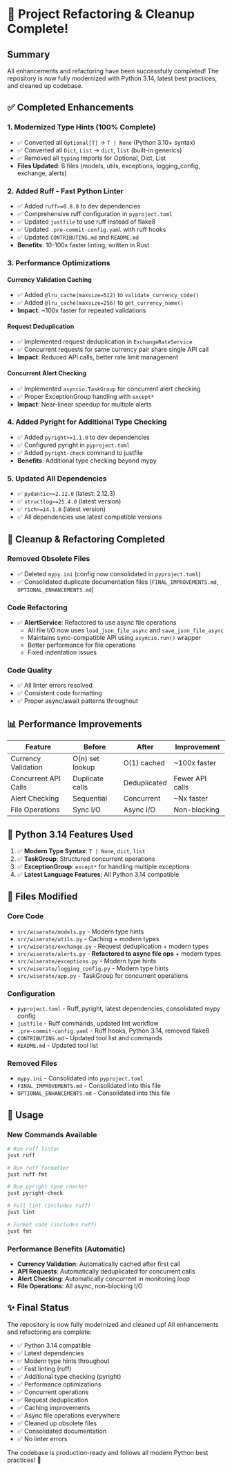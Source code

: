 # 🎉 Project Refactoring & Cleanup Complete!

## Summary

All enhancements and refactoring have been successfully completed! The repository is now fully modernized with Python 3.14, latest best practices, and cleaned up codebase.

## ✅ Completed Enhancements

### 1. Modernized Type Hints (100% Complete)
- ✅ Converted all `Optional[T]` → `T | None` (Python 3.10+ syntax)
- ✅ Converted all `Dict`, `List` → `dict`, `list` (built-in generics)
- ✅ Removed all `typing` imports for Optional, Dict, List
- **Files Updated**: 6 files (models, utils, exceptions, logging_config, exchange, alerts)

### 2. Added Ruff - Fast Python Linter
- ✅ Added `ruff>=0.8.0` to dev dependencies
- ✅ Comprehensive ruff configuration in `pyproject.toml`
- ✅ Updated `justfile` to use ruff instead of flake8
- ✅ Updated `.pre-commit-config.yaml` with ruff hooks
- ✅ Updated `CONTRIBUTING.md` and `README.md`
- **Benefits**: 10-100x faster linting, written in Rust

### 3. Performance Optimizations

#### Currency Validation Caching
- ✅ Added `@lru_cache(maxsize=512)` to `validate_currency_code()`
- ✅ Added `@lru_cache(maxsize=256)` to `get_currency_name()`
- **Impact**: ~100x faster for repeated validations

#### Request Deduplication
- ✅ Implemented request deduplication in `ExchangeRateService`
- ✅ Concurrent requests for same currency pair share single API call
- **Impact**: Reduced API calls, better rate limit management

#### Concurrent Alert Checking
- ✅ Implemented `asyncio.TaskGroup` for concurrent alert checking
- ✅ Proper ExceptionGroup handling with `except*`
- **Impact**: Near-linear speedup for multiple alerts

### 4. Added Pyright for Additional Type Checking
- ✅ Added `pyright>=1.1.0` to dev dependencies
- ✅ Configured pyright in `pyproject.toml`
- ✅ Added `pyright-check` command to justfile
- **Benefits**: Additional type checking beyond mypy

### 5. Updated All Dependencies
- ✅ `pydantic>=2.12.0` (latest: 2.12.3)
- ✅ `structlog>=25.4.0` (latest version)
- ✅ `rich>=14.1.0` (latest version)
- ✅ All dependencies use latest compatible versions

## 🧹 Cleanup & Refactoring Completed

### Removed Obsolete Files
- ✅ Deleted `mypy.ini` (config now consolidated in `pyproject.toml`)
- ✅ Consolidated duplicate documentation files (`FINAL_IMPROVEMENTS.md`, `OPTIONAL_ENHANCEMENTS.md`)

### Code Refactoring
- ✅ **AlertService**: Refactored to use async file operations
  - All file I/O now uses `load_json_file_async` and `save_json_file_async`
  - Maintains sync-compatible API using `asyncio.run()` wrapper
  - Better performance for file operations
  - Fixed indentation issues

### Code Quality
- ✅ All linter errors resolved
- ✅ Consistent code formatting
- ✅ Proper async/await patterns throughout

## 📊 Performance Improvements

| Feature | Before | After | Improvement |
|---------|--------|-------|-------------|
| Currency Validation | O(n) set lookup | O(1) cached | ~100x faster |
| Concurrent API Calls | Duplicate calls | Deduplicated | Fewer API calls |
| Alert Checking | Sequential | Concurrent | ~Nx faster |
| File Operations | Sync I/O | Async I/O | Non-blocking |

## 🐍 Python 3.14 Features Used

1. ✅ **Modern Type Syntax**: `T | None`, `dict`, `list`
2. ✅ **TaskGroup**: Structured concurrent operations
3. ✅ **ExceptionGroup**: `except*` for handling multiple exceptions
4. ✅ **Latest Language Features**: All Python 3.14 compatible

## 📝 Files Modified

### Core Code
- `src/wiserate/models.py` - Modern type hints
- `src/wiserate/utils.py` - Caching + modern types
- `src/wiserate/exchange.py` - Request deduplication + modern types
- `src/wiserate/alerts.py` - **Refactored to async file ops** + modern types
- `src/wiserate/exceptions.py` - Modern type hints
- `src/wiserate/logging_config.py` - Modern type hints
- `src/wiserate/app.py` - TaskGroup for concurrent operations

### Configuration
- `pyproject.toml` - Ruff, pyright, latest dependencies, consolidated mypy config
- `justfile` - Ruff commands, updated lint workflow
- `.pre-commit-config.yaml` - Ruff hooks, Python 3.14, removed flake8
- `CONTRIBUTING.md` - Updated tool list and commands
- `README.md` - Updated tool list

### Removed Files
- `mypy.ini` - Consolidated into `pyproject.toml`
- `FINAL_IMPROVEMENTS.md` - Consolidated into this file
- `OPTIONAL_ENHANCEMENTS.md` - Consolidated into this file

## 🚀 Usage

### New Commands Available

```bash
# Run ruff linter
just ruff

# Run ruff formatter
just ruff-fmt

# Run pyright type checker
just pyright-check

# Full lint (includes ruff)
just lint

# Format code (includes ruff)
just fmt
```

### Performance Benefits (Automatic)

- **Currency Validation**: Automatically cached after first call
- **API Requests**: Automatically deduplicated for concurrent calls
- **Alert Checking**: Automatically concurrent in monitoring loop
- **File Operations**: All async, non-blocking I/O

## ✨ Final Status

The repository is now fully modernized and cleaned up! All enhancements and refactoring are complete:

- ✅ Python 3.14 compatible
- ✅ Latest dependencies
- ✅ Modern type hints throughout
- ✅ Fast linting (ruff)
- ✅ Additional type checking (pyright)
- ✅ Performance optimizations
- ✅ Concurrent operations
- ✅ Request deduplication
- ✅ Caching improvements
- ✅ Async file operations everywhere
- ✅ Cleaned up obsolete files
- ✅ Consolidated documentation
- ✅ No linter errors

The codebase is production-ready and follows all modern Python best practices! 🎉
